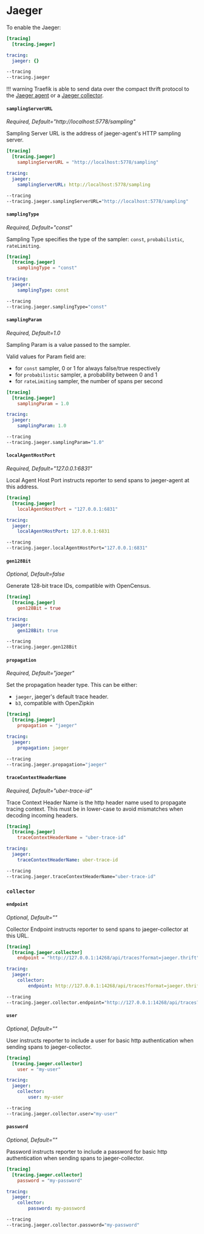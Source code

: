# Jaeger

To enable the Jaeger:

```toml tab="File (TOML)"
[tracing]
  [tracing.jaeger]
```

```yaml tab="File (YAML)"
tracing:
  jaeger: {}
```

```bash tab="CLI"
--tracing
--tracing.jaeger
```

!!! warning
    Traefik is able to send data over the compact thrift protocol to the [Jaeger agent](https://www.jaegertracing.io/docs/deployment/#agent)
    or a [Jaeger collector](https://www.jaegertracing.io/docs/deployment/#collectors).

#### `samplingServerURL`

_Required, Default="http://localhost:5778/sampling"_

Sampling Server URL is the address of jaeger-agent's HTTP sampling server.

```toml tab="File (TOML)"
[tracing]
  [tracing.jaeger]
    samplingServerURL = "http://localhost:5778/sampling"
```

```yaml tab="File (YAML)"
tracing:
  jaeger:
    samplingServerURL: http://localhost:5778/sampling
```

```bash tab="CLI"
--tracing
--tracing.jaeger.samplingServerURL="http://localhost:5778/sampling"
```

#### `samplingType`

_Required, Default="const"_

Sampling Type specifies the type of the sampler: `const`, `probabilistic`, `rateLimiting`.

```toml tab="File (TOML)"
[tracing]
  [tracing.jaeger]
    samplingType = "const"
```

```yaml tab="File (YAML)"
tracing:
  jaeger:
    samplingType: const
```

```bash tab="CLI"
--tracing
--tracing.jaeger.samplingType="const"
```

#### `samplingParam`

_Required, Default=1.0_

Sampling Param is a value passed to the sampler.

Valid values for Param field are:

- for `const` sampler, 0 or 1 for always false/true respectively
- for `probabilistic` sampler, a probability between 0 and 1
- for `rateLimiting` sampler, the number of spans per second

```toml tab="File (TOML)"
[tracing]
  [tracing.jaeger]
    samplingParam = 1.0
```

```yaml tab="File (YAML)"
tracing:
  jaeger:
    samplingParam: 1.0
```

```bash tab="CLI"
--tracing
--tracing.jaeger.samplingParam="1.0"
```

#### `localAgentHostPort`

_Required, Default="127.0.0.1:6831"_

Local Agent Host Port instructs reporter to send spans to jaeger-agent at this address.

```toml tab="File (TOML)"
[tracing]
  [tracing.jaeger]
    localAgentHostPort = "127.0.0.1:6831"
```

```yaml tab="File (YAML)"
tracing:
  jaeger:
    localAgentHostPort: 127.0.0.1:6831
```

```bash tab="CLI"
--tracing
--tracing.jaeger.localAgentHostPort="127.0.0.1:6831"
```

#### `gen128Bit`

_Optional, Default=false_

Generate 128-bit trace IDs, compatible with OpenCensus.

```toml tab="File (TOML)"
[tracing]
  [tracing.jaeger]
    gen128Bit = true
```

```yaml tab="File (YAML)"
tracing:
  jaeger:
    gen128Bit: true
```

```bash tab="CLI"
--tracing
--tracing.jaeger.gen128Bit
```

#### `propagation`

_Required, Default="jaeger"_

Set the propagation header type.
This can be either:

- `jaeger`, jaeger's default trace header.
- `b3`, compatible with OpenZipkin

```toml tab="File (TOML)"
[tracing]
  [tracing.jaeger]
    propagation = "jaeger"
```

```yaml tab="File (YAML)"
tracing:
  jaeger:
    propagation: jaeger
```

```bash tab="CLI"
--tracing
--tracing.jaeger.propagation="jaeger"
```

#### `traceContextHeaderName`

_Required, Default="uber-trace-id"_

Trace Context Header Name is the http header name used to propagate tracing context.
This must be in lower-case to avoid mismatches when decoding incoming headers.

```toml tab="File (TOML)"
[tracing]
  [tracing.jaeger]
    traceContextHeaderName = "uber-trace-id"
```

```yaml tab="File (YAML)"
tracing:
  jaeger:
    traceContextHeaderName: uber-trace-id
```

```bash tab="CLI"
--tracing
--tracing.jaeger.traceContextHeaderName="uber-trace-id"
```

### `collector`
#### `endpoint`

_Optional, Default=""_

Collector Endpoint instructs reporter to send spans to jaeger-collector at this URL.

```toml tab="File (TOML)"
[tracing]
  [tracing.jaeger.collector]
    endpoint = "http://127.0.0.1:14268/api/traces?format=jaeger.thrift"
```

```yaml tab="File (YAML)"
tracing:
  jaeger:
    collector:
        endpoint: http://127.0.0.1:14268/api/traces?format=jaeger.thrift
```

```bash tab="CLI"
--tracing
--tracing.jaeger.collector.endpoint="http://127.0.0.1:14268/api/traces?format=jaeger.thrift"
```

#### `user`

_Optional, Default=""_

User instructs reporter to include a user for basic http authentication when sending spans to jaeger-collector.

```toml tab="File (TOML)"
[tracing]
  [tracing.jaeger.collector]
    user = "my-user"
```

```yaml tab="File (YAML)"
tracing:
  jaeger:
    collector:
        user: my-user
```

```bash tab="CLI"
--tracing
--tracing.jaeger.collector.user="my-user"
```

#### `password`

_Optional, Default=""_

Password instructs reporter to include a password for basic http authentication when sending spans to jaeger-collector.

```toml tab="File (TOML)"
[tracing]
  [tracing.jaeger.collector]
    password = "my-password"
```

```yaml tab="File (YAML)"
tracing:
  jaeger:
    collector:
        password: my-password
```

```bash tab="CLI"
--tracing
--tracing.jaeger.collector.password="my-password"
```
